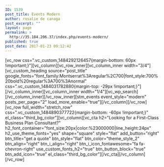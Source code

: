 ```yaml
---
ID: 1539
post_title: Events Modern
author: rosalie de canaga
post_excerpt: ""
layout: page
permalink: >
  http://35.184.206.37/index.php/events-modern/
published: true
post_date: 2017-01-23 09:12:42
---
```

[vc_row css=".vc_custom_1484292126457{margin-bottom: 60px !important;}"][vc_column][vc_row_inner][vc_column_inner width="3/4"][vc_custom_heading source="post_title" google_fonts="font_family:Montserrat%3Aregular%2C700|font_style:700%20bold%20regular%3A700%3Anormal" css=".vc_custom_1484031782880{margin-top: -29px !important;}"][/vc_column_inner][vc_column_inner width="1/4"][vc_wp_search][/vc_column_inner][/vc_row_inner][stm_events event_style="modern" posts_per_page="2" load_more_enable="true"][/vc_column][/vc_row][vc_row full_width="stretch_row" css=".vc_custom_1484890377722{margin-bottom: -60px !important;}" el_class="third_bg_color"][vc_column][vc_cta h2="Looking for a First-Class Business Plan Consultant?" h2_font_container="font_size:20px|color:%23000000|line_height:24px" h2_use_theme_fonts="yes" shape="square" style="flat" add_button="right" btn_title="get a quote" btn_style="flat" btn_color="theme_style_2" btn_align="right" btn_i_align="right" btn_i_icon_fontawesome="fa fa-chevron-right" use_custom_fonts_h2="true" btn_button_block="true" btn_add_icon="true" el_class="third_bg_color"][/vc_cta][/vc_column][/vc_row]
